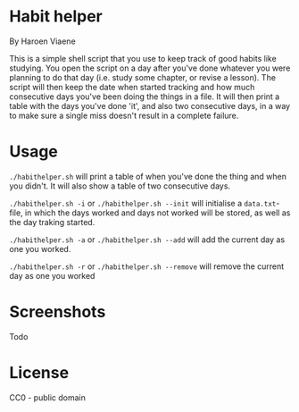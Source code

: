 # Habit helper

By Haroen Viaene

This is a simple shell script that you use to keep track of good habits like studying. You open the script on a day after you've done whatever you were planning to do that day (i.e. study some chapter, or revise a lesson). The script will then keep the date when started tracking and how much consecutive days you've been doing the things in a file. It will then print a table with the days you've done 'it', and also two consecutive days, in a way to make sure a single miss doesn't result in a complete failure.

# Usage

`./habithelper.sh` will print a table of when you've done the thing and when you didn't. It will also show a table of two consecutive days. 

`./habithelper.sh -i` or `./habithelper.sh --init` will initialise a `data.txt`-file, in which the days worked and days not worked will be stored, as well as the day traking started.

`./habithelper.sh -a` or `./habithelper.sh --add` will add the current day as one you worked.

`./habithelper.sh -r` or `./habithelper.sh --remove` will remove the current day as one you worked

# Screenshots

Todo

# License

CC0 - public domain